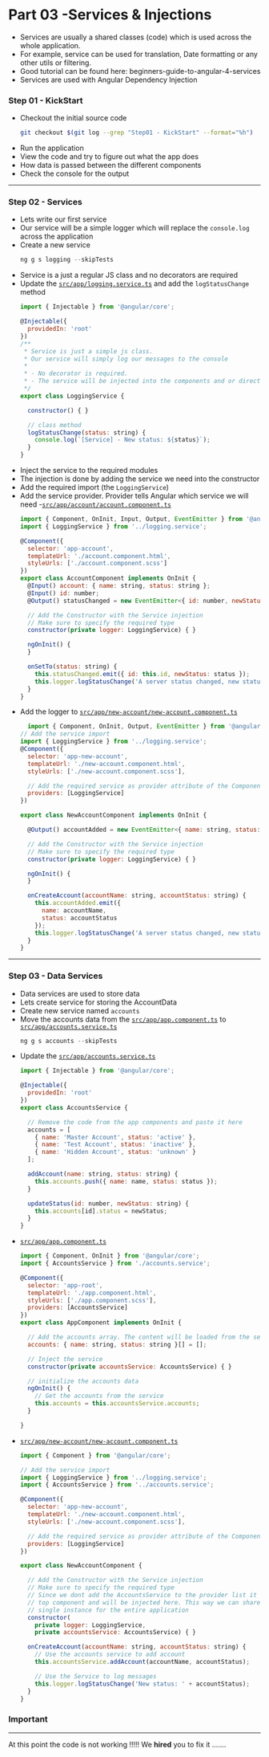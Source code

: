 # Part 03 -Services & Injections
- Services are usually a shared classes (code) which is used across the whole application.
- For example, service can be used for translation, Date formatting or any other utils or filtering.
- Good tutorial can be found here: beginners-guide-to-angular-4-services
- Services are used with Angular Dependency Injection

### Step 01 - KickStart
- Checkout the initial source code 
  ```sh
  git checkout $(git log --grep "Step01 - KickStart" --format="%h")
  ```
- Run the application
- View the code and try to figure out what the app does
- How data is passed between the different components
- Check the console for the output

---
### Step 02 - Services
- Lets write our first service
- Our service will be a simple logger which will replace the `console.log` across the application
- Create a new service 
  ```js
  ng g s logging --skipTests
  ```
- Service is a just a regular JS class and no decorators are required
- Update the [`src/app/logging.service.ts`](src/app/logging.service.ts) and add the `logStatusChange` method
  ```js
  import { Injectable } from '@angular/core';

  @Injectable({
    providedIn: 'root'
  })
  /**
   * Service is just a simple js class.
   * Our service will simply log our messages to the console
   * 
   * - No decorator is required.
   * - The service will be injected into the components and or directives
   */
  export class LoggingService {

    constructor() { }

    // class method
    logStatusChange(status: string) {
      console.log(`[Service] - New status: ${status}`);
    }
  }

  ```
- Inject the service to the required modules
- The injection is done by adding the service we need into the constructor
- Add the required import (the `LoggingService`)
- Add the service provider. Provider tells Angular which service we will need
-[`src/app/account/account.component.ts`](src/app/account/account.component.ts)
  ```js
  import { Component, OnInit, Input, Output, EventEmitter } from '@angular/core';
  import { LoggingService } from '../logging.service';

  @Component({
    selector: 'app-account',
    templateUrl: './account.component.html',
    styleUrls: ['./account.component.scss']
  })
  export class AccountComponent implements OnInit {
    @Input() account: { name: string, status: string };
    @Input() id: number;
    @Output() statusChanged = new EventEmitter<{ id: number, newStatus: string }>();

    // Add the Constructor with the Service injection
    // Make sure to specify the required type
    constructor(private logger: LoggingService) { }

    ngOnInit() {
    }

    onSetTo(status: string) {
      this.statusChanged.emit({ id: this.id, newStatus: status });
      this.logger.logStatusChange('A server status changed, new status: ' + status);
    }
  }

  ```
- Add the logger to [`src/app/new-account/new-account.component.ts`](src/app/new-account/new-account.component.ts)
  ```js
    import { Component, OnInit, Output, EventEmitter } from '@angular/core';
  // Add the service import
  import { LoggingService } from '../logging.service';
  @Component({
    selector: 'app-new-account',
    templateUrl: './new-account.component.html',
    styleUrls: ['./new-account.component.scss'],

    // Add the required service as provider attribute of the Component 
    providers: [LoggingService]
  })

  export class NewAccountComponent implements OnInit {

    @Output() accountAdded = new EventEmitter<{ name: string, status: string }>();

    // Add the Constructor with the Service injection
    // Make sure to specify the required type
    constructor(private logger: LoggingService) { }

    ngOnInit() {
    }

    onCreateAccount(accountName: string, accountStatus: string) {
      this.accountAdded.emit({
        name: accountName,
        status: accountStatus
      });
      this.logger.logStatusChange('A server status changed, new status: ' + accountStatus);
    }
  }
  ```
---
### Step 03 - Data Services
- Data services are used to store data
- Lets create service for storing the AccountData
- Create new service named `accounts`
- Move the accounts data from the [`src/app/app.component.ts`](src/app/app.component.ts) to [`src/app/accounts.service.ts`](src/app/accounts.service.ts)
  ```js
  ng g s accounts --skipTests
  ```
- Update the [`src/app/accounts.service.ts`](src/app/a)
  ```js
  import { Injectable } from '@angular/core';

  @Injectable({
    providedIn: 'root'
  })
  export class AccountsService {

    // Remove the code from the app components and paste it here
    accounts = [
      { name: 'Master Account', status: 'active' },
      { name: 'Test Account', status: 'inactive' },
      { name: 'Hidden Account', status: 'unknown' }
    ];

    addAccount(name: string, status: string) {
      this.accounts.push({ name: name, status: status });
    }

    updateStatus(id: number, newStatus: string) {
      this.accounts[id].status = newStatus;
    }
  } 
  ```
- [`src/app/app.component.ts`](src/app/app.component.ts)
  ```js
  import { Component, OnInit } from '@angular/core';
  import { AccountsService } from './accounts.service';

  @Component({
    selector: 'app-root',
    templateUrl: './app.component.html',
    styleUrls: ['./app.component.scss'],
    providers: [AccountsService]
  })
  export class AppComponent implements OnInit {

    // Add the accounts array. The content will be loaded from the service
    accounts: { name: string, status: string }[] = [];

    // Inject the service
    constructor(private accountsService: AccountsService) { }

    // initialize the accounts data
    ngOnInit() {
      // Get the accounts from the service
      this.accounts = this.accountsService.accounts;
    }

  }
  ```
- [`src/app/new-account/new-account.component.ts`](src/app/new-account/new-account.component.ts)  
  ```js
  import { Component } from '@angular/core';

  // Add the service import
  import { LoggingService } from '../logging.service';
  import { AccountsService } from '../accounts.service';

  @Component({
    selector: 'app-new-account',
    templateUrl: './new-account.component.html',
    styleUrls: ['./new-account.component.scss'],

    // Add the required service as provider attribute of the Component 
    providers: [LoggingService]
  })

  export class NewAccountComponent {

    // Add the Constructor with the Service injection
    // Make sure to specify the required type
    // Since we dont add the AccountsService to the provider list it will be inherited from the 
    // top component and will be injected here. This way we can share the service and have a
    // single instance for the entire application
    constructor(
      private logger: LoggingService,
      private accountsService: AccountsService) { }

    onCreateAccount(accountName: string, accountStatus: string) {
      // Use the accounts service to add account
      this.accountsService.addAccount(accountName, accountStatus);

      // Use the Service to log messages
      this.logger.logStatusChange('New status: ' + accountStatus);
    }
  }
  ```
### Important
-------------
At this point the code is not working !!!!! We **hired** you to fix it .......

